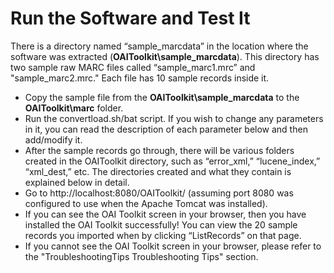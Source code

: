 # Run the Software and Test It #

There is a directory named “sample\_marcdata” in the location where the software was extracted (**OAIToolkit\sample\_marcdata**). This directory has two sample raw MARC files called “sample\_marc1.mrc” and "sample\_marc2.mrc." Each file has 10 sample records inside it.
  * Copy the sample file from the **OAIToolkit\sample\_marcdata** to the **OAIToolkit\marc** folder.
  * Run the convertload.sh/bat script. If you wish to change any parameters in it, you can read the description of each parameter below and then add/modify it.
  * After the sample records go through, there will be various folders created in the OAIToolkit directory, such as “error\_xml,” “lucene\_index,” “xml\_dest,” etc. The directories created and what they contain is explained below in detail.
  * Go to http://localhost:8080/OAIToolkit/ (assuming port 8080 was configured to use when the Apache Tomcat was installed).
  * If you can see the OAI Toolkit screen in your browser, then you have installed the OAI Toolkit successfully! You can view the 20 sample records you imported when by clicking “ListRecords” on that page.
  * If you cannot see the OAI Toolkit screen in your browser, please refer to the "TroubleshootingTips Troubleshooting Tips" section.